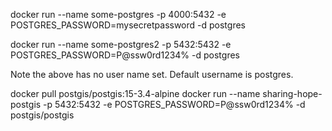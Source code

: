 docker run --name some-postgres -p 4000:5432 -e POSTGRES_PASSWORD=mysecretpassword -d postgres

docker run --name some-postgres2 -p 5432:5432 -e POSTGRES_PASSWORD=P@ssw0rd1234% -d postgres

Note the above has no user name set. Default username is postgres.

docker pull postgis/postgis:15-3.4-alpine
docker run --name sharing-hope-postgis -p 5432:5432 -e POSTGRES_PASSWORD=P@ssw0rd1234% -d postgis/postgis
